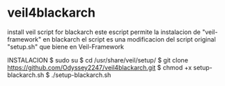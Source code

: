 # veil4blackarch
install veil script for blackarch
este escript permite la instalacion de "veil-framework" en blackarch
el script es una modificacion del script original "setup.sh" que biene en Veil-Framework

INSTALACION
$ sudo su
$ cd /usr/share/veil/setup/
$ git clone https://github.com/Odyssey2247/veil4blackarch.git
$ chmod +x setup-blackarch.sh
$ ./setup-blackarch.sh
